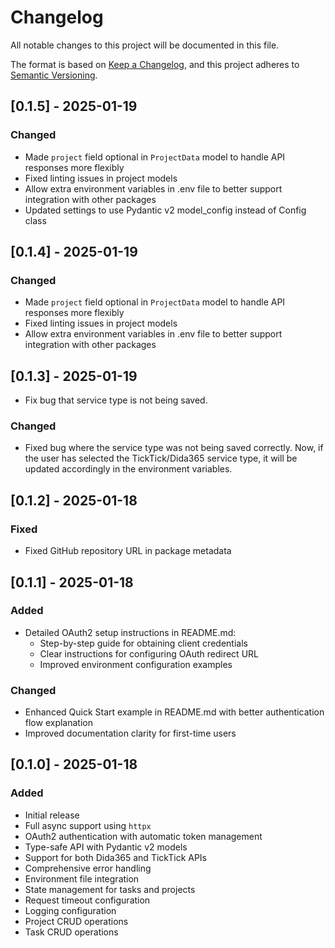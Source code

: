 # Changelog

All notable changes to this project will be documented in this file.

The format is based on [Keep a Changelog](https://keepachangelog.com/en/1.0.0/),
and this project adheres to [Semantic Versioning](https://semver.org/spec/v2.0.0.html).


## [0.1.5] - 2025-01-19

### Changed
- Made `project` field optional in `ProjectData` model to handle API responses more flexibly
- Fixed linting issues in project models
- Allow extra environment variables in .env file to better support integration with other packages
- Updated settings to use Pydantic v2 model_config instead of Config class

## [0.1.4] - 2025-01-19

### Changed
- Made `project` field optional in `ProjectData` model to handle API responses more flexibly
- Fixed linting issues in project models
- Allow extra environment variables in .env file to better support integration with other packages

## [0.1.3] - 2025-01-19
- Fix bug that service type is not being saved. 

### Changed
- Fixed bug where the service type was not being saved correctly. Now, if the user has selected the TickTick/Dida365 service type, it will be updated accordingly in the environment variables.

## [0.1.2] - 2025-01-18

### Fixed
- Fixed GitHub repository URL in package metadata

## [0.1.1] - 2025-01-18

### Added
- Detailed OAuth2 setup instructions in README.md:
  - Step-by-step guide for obtaining client credentials
  - Clear instructions for configuring OAuth redirect URL
  - Improved environment configuration examples

### Changed
- Enhanced Quick Start example in README.md with better authentication flow explanation
- Improved documentation clarity for first-time users

## [0.1.0] - 2025-01-18

### Added
- Initial release
- Full async support using `httpx`
- OAuth2 authentication with automatic token management
- Type-safe API with Pydantic v2 models
- Support for both Dida365 and TickTick APIs
- Comprehensive error handling
- Environment file integration
- State management for tasks and projects
- Request timeout configuration
- Logging configuration
- Project CRUD operations
- Task CRUD operations